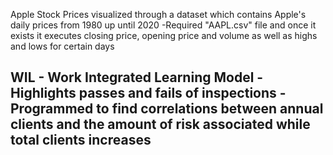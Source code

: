 Apple Stock Prices visualized through a dataset which contains Apple's daily prices from 1980 up until 2020
  -Required "AAPL.csv" file and once it exists it executes closing price, opening price and volume as well as highs and lows for certain days

WIL - Work Integrated Learning Model
  -Highlights passes and fails of inspections
  -Programmed to find correlations between annual clients and the amount of risk associated while total clients increases
  -
